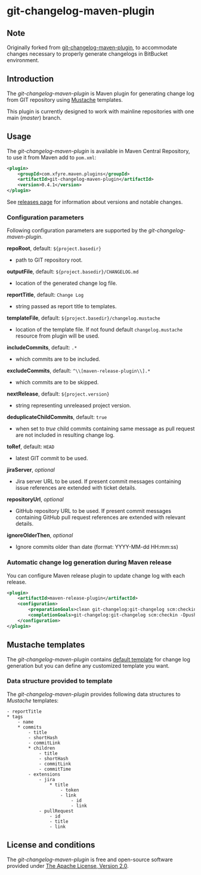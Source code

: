 # git-changelog-maven-plugin

## Note

Originally forked from [git-changelog-maven-plugin](https://github.com/jakubplichta/git-changelog-maven-plugin), to
accommodate changes necessary to properly generate changelogs in BitBucket environment.

## Introduction

The _git-changelog-maven-plugin_ is Maven plugin for generating change log from GIT repository using [Mustache](http://mustache.github.io/)
templates.

This plugin is currently designed to work with mainline repositories with one main (_master_) branch.

## Usage

The _git-changelog-maven-plugin_ is available in Maven Central Repository, to use it from Maven add to `pom.xml`:

```xml
<plugin>
    <groupId>com.xfyre.maven.plugins</groupId>
    <artifactId>git-changelog-maven-plugin</artifactId>
    <version>0.4.1</version>
</plugin>
```

See [releases page](https://github.com/xfyre/git-changelog-maven-plugin/releases) for information about versions
and notable changes.

### Configuration parameters

Following configuration parameters are supported by the _git-changelog-maven-plugin_.

**repoRoot**, default: `${project.basedir}`
* path to GIT repository root.

**outputFile**, default: `${project.basedir}/CHANGELOG.md`
* location of the generated change log file.

**reportTitle**, default: `Change Log`
* string passed as report title to templates.

**templateFile**, default: `${project.basedir}/changelog.mustache`
* location of the template file. If not found default `changelog.mustache` resource from plugin will be used.

**includeCommits**, default: `.*`
* which commits are to be included.

**excludeCommits**, default: `^\\[maven-release-plugin\\].*`
* which commits are to be skipped.

**nextRelease**, default: `${project.version}`
* string representing unreleased project version.

**deduplicateChildCommits**, default: `true`
* when set to _true_ child commits containing same message as pull request are not included in resulting change log.

**toRef**, default: `HEAD`
* latest GIT commit to be used.

**jiraServer**, _optional_
* Jira server URL to be used. If present commit messages containing issue references are extended with ticket details.  

**repositoryUrl**, _optional_
* GitHub repository URL to be used. If present commit messages containing GitHub pull request references are extended
with relevant details.

**ignoreOlderThen**, _optional_
* Ignore commits older than date (format: YYYY-MM-dd HH:mm:ss)

### Automatic change log generation during Maven release

You can configure Maven release plugin to update change log with each release. 

```xml
<plugin>
    <artifactId>maven-release-plugin</artifactId>
    <configuration>
        <preparationGoals>clean git-changelog:git-changelog scm:checkin -DpushChanges=false -Dincludes=CHANGELOG.md -Dmessage="[maven-release-plugin] Update CHANGELOG.md" verify</preparationGoals>
        <completionGoals>git-changelog:git-changelog scm:checkin -DpushChanges=false -Dincludes=CHANGELOG.md -Dmessage="[maven-release-plugin] Update CHANGELOG.md"</completionGoals>
    </configuration>
</plugin>
```

## Mustache templates

The _git-changelog-maven-plugin_ contains [default template](src/main/resources/changelog.mustache) for change log
generation but you can define any customized template you want.

### Data structure provided to template

The _git-changelog-maven-plugin_ provides following data structures to _Mustache_ templates:

```
- reportTitle
* tags
    - name
    * commits
        - title
        - shortHash
        - commitLink
        * children
            - title
            - shortHash
            - commitLink
            - commitTime
        - extensions
            - jira
                * title
                    - token
                    - link
                        - id
                        - link
            - pullRequest
                - id
                - title
                - link
```

## License and conditions

The _git-changelog-maven-plugin_ is free and open-source software provided under [The Apache License, Version 2.0](LICENSE).
